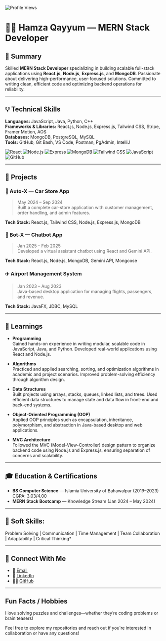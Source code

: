 ![Profile Views](https://komarev.com/ghpvc/?username=DevBoy-007&label=Profile%20views&color=0e75b6&style=flat)

# 👨‍💻 Hamza Qayyum — MERN Stack Developer



## 📌 Summary
Skilled **MERN Stack Developer** specializing in building scalable full-stack applications using **React.js**, **Node.js**, **Express.js**, and **MongoDB**. Passionate about delivering high-performance, user-focused solutions. Committed to writing clean, efficient code and optimizing backend operations for reliability.

 ---

## 💡 Technical Skills

**Languages:** JavaScript, Java, Python, C++  
**Frameworks & Libraries:** React.js, Node.js, Express.js, Tailwind CSS, Stripe, Framer Motion, AOS  
**Databases:** MongoDB, PostgreSQL, MySQL  
**Tools:** GitHub, Git Bash, VS Code, Postman, PgAdmin, IntelliJ


![React](https://img.shields.io/badge/React-20232A?style=for-the-badge&logo=react&logoColor=61DAFB) 
![Node.js](https://img.shields.io/badge/Node.js-339933?style=for-the-badge&logo=nodedotjs&logoColor=white) 
![Express](https://img.shields.io/badge/Express.js-000000?style=for-the-badge&logo=express&logoColor=white) 
![MongoDB](https://img.shields.io/badge/MongoDB-47A248?style=for-the-badge&logo=mongodb&logoColor=white)
![Tailwind CSS](https://img.shields.io/badge/Tailwind_CSS-06B6D4?style=for-the-badge&logo=tailwind-css&logoColor=white)
![JavaScript](https://img.shields.io/badge/JavaScript-F7DF1E?style=for-the-badge&logo=javascript&logoColor=black)
![GitHub](https://img.shields.io/badge/GitHub-181717?style=for-the-badge&logo=github&logoColor=white)


---

## 🚀 Projects

### 🚗 Auto-X — Car Store App
> May 2024 – Sep 2024  
Built a complete car-store application with customer management, order handling, and admin features.

**Tech Stack:** React.js, Tailwind CSS, Node.js, Express.js, MongoDB



### 🤖 Bot-X — Chatbot App
> Jan 2025 – Feb 2025  
Developed a virtual assistant chatbot using React and Gemini API.

**Tech Stack:** React.js, Node.js, MongoDB, Gemini API, Mongoose



### ✈️ Airport Management System
> Jan 2023 – Aug 2023  
Java-based desktop application for managing flights, passengers, and revenue.

**Tech Stack:** JavaFX, JDBC, MySQL

---

## 📘 Learnings

- **Programming**  
  Gained hands-on experience in writing modular, scalable code in JavaScript, Java, and Python. Developed real-world applications using React and Node.js.

- **Algorithms**  
  Practiced and applied searching, sorting, and optimization algorithms in academic and project scenarios. Improved problem-solving efficiency through algorithm design.

- **Data Structures**  
  Built projects using arrays, stacks, queues, linked lists, and trees. Used efficient data structures to manage state and data flow in front-end and back-end systems.

- **Object-Oriented Programming (OOP)**  
  Applied OOP principles such as encapsulation, inheritance, polymorphism, and abstraction in Java-based desktop and web applications.

- **MVC Architecture**  
  Followed the MVC (Model-View-Controller) design pattern to organize backend code using Node.js and Express.js, ensuring separation of concerns and scalability.


---

## 🎓 Education & Certifications

- **BS Computer Science** — Islamia University of Bahawalpur (2019–2023)  
  CGPA: 3.03/4.00  
- **MERN Stack Bootcamp** — Knowledge Stream (Jan 2024 – May 2024)



---
##  🧠 Soft Skills:
Problem Solving | Communication | Time Management | Team Collaboration | Adaptability | Critical Thinking*


---

## 🤝 Connect With Me

- 📧 [Email](mailto:Dev.HamzaQayyum@gmail.com)
- 💼 [LinkedIn](https://www.linkedin.com/in/hamzaqayyum-/)
- 🧑‍💻 [GitHub](https://github.com/DevBoy-007)

---
## Fun Facts / Hobbies
I love solving puzzles and challenges—whether they’re coding problems or brain teasers!



Feel free to explore my repositories and reach out if you're interested in collaboration or have any questions!




